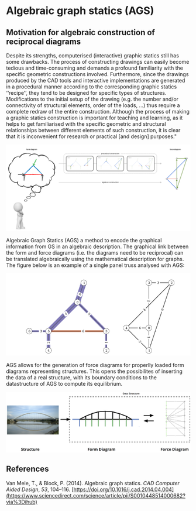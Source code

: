 # Algebraic graph statics (AGS)

## Motivation for algebraic construction of reciprocal diagrams

Despite its strengths, computerised (interactive) graphic statics still has some drawbacks. The process of constructing drawings can easily become tedious and time-consuming and demands a profound familiarity with the specific geometric constructions involved. Furthermore, since the drawings produced by the CAD tools and interactive implementations are generated in a procedural manner according to the corresponding graphic statics ‘‘recipe’’, they tend to be designed for specific types of structures. Modifications to the initial setup of the drawing (e.g. the number and/or connectivity of structural elements, order of the loads, ...) thus require a complete redraw of the entire construction. Although the process of making a graphic statics construction is important for teaching and learning, as it helps to get familiarised with the specific geometric and structural relationships between different elements of such construction, it is clear that it is inconvenient for research or practical \[and design] purposes."

![Figure 1: Procedural graphic statics, from form to force diagrams.](<../.gitbook/assets/image (185).png>)

Algebraic Graph Statics (AGS) a method to encode the graphical information from GS in an algebraic description. The graphical link between the form and force diagrams (i.e. the diagrams need to be reciprocal) can be translated algebraically using the mathematical description for graphs. The figure below is an example of a single panel truss analysed with AGS:

![Figure 2: Form and Force diagram of a single panel truss (Van Mele et al., 2014)](<../.gitbook/assets/image (104).png>)

AGS allows for the generation of force diagrams for properlly loaded form diagrams representing structures. This opens the possibilites of inserting the data of a real structure, with its boundary conditions to the datastructure of AGS to compute its equilibrium.

![Figure 3: From structure to form and force diagrams.](<../.gitbook/assets/image (179).png>)

## References

Van Mele, T., & Block, P. (2014). Algebraic graph statics. _CAD Computer Aided Design_, _53_, 104–116. [https://doi.org/10.1016/j.cad.2014.04.004](https://www.sciencedirect.com/science/article/pii/S0010448514000682?via%3Dihub)
